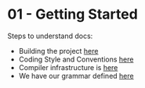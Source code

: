 # 01 - Getting Started

Steps to understand docs:

- Building the project [here](../README.md#Development)
- Coding Style and Conventions [here](02%20-%20Coding%20Style.md)
- Compiler infrastructure is [here](03%20-%20Compiler%20Infrastructure.md)
- We have our grammar defined [here](misc/grammar.y)